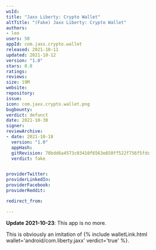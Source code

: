```yaml
---
wsId: 
title: "Ja­xx Lib­erty: Crypto Wallet"
altTitle: "(Fake) Ja­xx Lib­erty: Crypto Wallet"
authors:
- leo
users: 50
appId: com.jaxx.crypto.wallet
released: 2021-10-11
updated: 2021-10-12
version: "1.0"
stars: 0.0
ratings: 
reviews: 
size: 19M
website: 
repository: 
issue: 
icon: com.jaxx.crypto.wallet.png
bugbounty: 
verdict: defunct
date: 2021-10-30
signer: 
reviewArchive:
- date: 2021-10-18
  version: "1.0"
  appHash: 
  gitRevision: 70bdd6a4573c03410f6563e850ff522f756f5fdc
  verdict: fake


providerTwitter: 
providerLinkedIn: 
providerFacebook: 
providerReddit: 

redirect_from:

---
```



**Update 2021-10-23**: This app is no more.

This is obviously an imitation of
{% include walletLink.html wallet='android/com.liberty.jaxx' verdict='true' %}.
